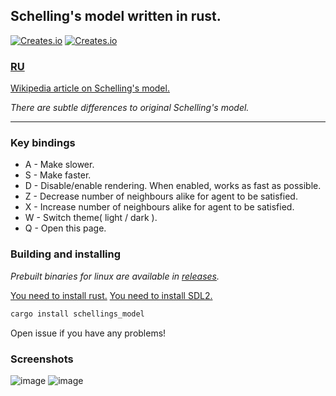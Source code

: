 ## Schelling's model written in rust.
[![Creates.io](https://shields.io/crates/d/schellings_model.svg)](https://crates.io/crates/schellings_model)
[![Creates.io](https://shields.io/crates/v/schellings_model.svg)](https://crates.io/crates/schellings_model)

### [RU](https://notabug.org/GreatC0der/schellings_model/src/master/readmeRU.md)


[Wikipedia article on Schelling's model.](https://en.wikipedia.org/wiki/Schelling%27s_model_of_segregation)

*There are subtle differences to original Schelling's model.*

---

### Key bindings

- A - Make slower.
- S - Make faster.
- D - Disable/enable rendering. When enabled, works as fast as possible.
- Z - Decrease number of neighbours alike for agent to be satisfied.
- X - Increase number of neighbours alike for agent to be satisfied.
- W - Switch theme( light / dark ).
- Q - Open this page.

### Building and installing
*Prebuilt binaries for linux are available in [releases](https://notabug.org/GreatC0der/schellings_model/releases).*

[You need to install rust.](https://www.rust-lang.org/tools/install)
[You need to install SDL2.](https://wiki.libsdl.org/SDL2/Installation)
```sh
cargo install schellings_model
```
Open issue if you have any problems!
### Screenshots
![image](https://notabug.org/GreatC0der/schellings_model/raw/master/screenshots/dark.png)
![image](https://notabug.org/GreatC0der/schellings_model/raw/master/screenshots/light.png)